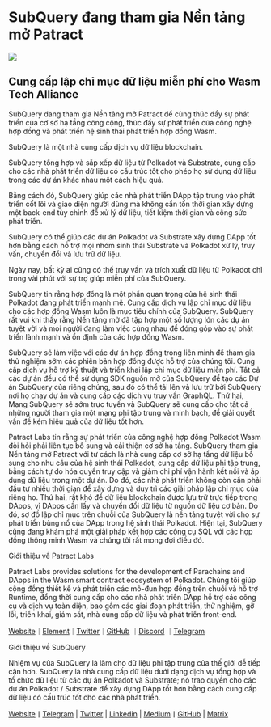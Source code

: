 # SubQuery đang tham gia Nền tảng mở Patract

![](https://miro.medium.com/max/1400/0*0inUQ8U1g9auTjfU)

## **Cung cấp lập chỉ mục dữ liệu miễn phí cho Wasm Tech Alliance**

SubQuery đang tham gia Nền tảng mở Patract để cùng thúc đẩy sự phát triển của cơ sở hạ tầng công cộng, thúc đẩy sự phát triển của công nghệ hợp đồng và phát triển hệ sinh thái phát triển hợp đồng Wasm.

SubQuery là một nhà cung cấp dịch vụ dữ liệu blockchain.

SubQuery tổng hợp và sắp xếp dữ liệu từ Polkadot và Substrate, cung cấp cho các nhà phát triển dữ liệu có cấu trúc tốt cho phép họ sử dụng dữ liệu trong các dự án khác nhau một cách hiệu quả.

Bằng cách đó, SubQuery giúp các nhà phát triển DApp tập trung vào phát triển cốt lõi và giao diện người dùng mà không cần tốn thời gian xây dựng một back-end tùy chỉnh để xử lý dữ liệu, tiết kiệm thời gian và công sức phát triển.

SubQuery có thể giúp các dự án Polkadot và Substrate xây dựng DApp tốt hơn bằng cách hỗ trợ mọi nhóm sinh thái Substrate và Polkadot xử lý, truy vấn, chuyển đổi và lưu trữ dữ liệu.

Ngày nay, bất kỳ ai cũng có thể truy vấn và trích xuất dữ liệu từ Polkadot chỉ trong vài phút với sự trợ giúp miễn phí của SubQuery.

SubQuery tin rằng hợp đồng là một phần quan trọng của hệ sinh thái Polkadot đang phát triển mạnh mẽ. Cung cấp dịch vụ lập chỉ mục dữ liệu cho các hợp đồng Wasm luôn là mục tiêu chính của SubQuery. SubQuery rất vui khi thấy rằng Nền tảng mở đã tập hợp một số lượng lớn các dự án tuyệt vời và mọi người đang làm việc cùng nhau để đóng góp vào sự phát triển lành mạnh và ổn định của các hợp đồng Wasm.

SubQuery sẽ làm việc với các dự án hợp đồng trong liên minh để tham gia thử nghiệm sớm các phiên bản hợp đồng được hỗ trợ của chúng tôi. Cung cấp dịch vụ hỗ trợ kỹ thuật và triển khai lập chỉ mục dữ liệu miễn phí. Tất cả các dự án đều có thể sử dụng SDK nguồn mở của SubQuery để tạo các Dự án SubQuery của riêng chúng, sau đó có thể tải lên và lưu trữ bởi SubQuery nơi họ chạy dự án và cung cấp các dịch vụ truy vấn GraphQL. Thứ hai, Mạng SubQuery sẽ sớm trực tuyến và SubQuery sẽ cung cấp cho tất cả những người tham gia một mạng phi tập trung và minh bạch, để giải quyết vấn đề kém hiệu quả của dữ liệu tốt hơn.

Patract Labs tin rằng sự phát triển của công nghệ hợp đồng Polkadot Wasm đòi hỏi phải liên tục bổ sung và cải thiện cơ sở hạ tầng. SubQuery tham gia Nền tảng mở Patract với tư cách là nhà cung cấp cơ sở hạ tầng dữ liệu bổ sung cho nhu cầu của hệ sinh thái Polkadot, cung cấp dữ liệu phi tập trung, bằng cách tự do hóa quyền truy cập và giảm chi phí vận hành kết nối và áp dụng dữ liệu trong một dự án. Do đó, các nhà phát triển không còn cần phải đầu tư nhiều thời gian để xây dựng và duy trì các giải pháp lập chỉ mục của riêng họ. Thứ hai, rất khó để dữ liệu blockchain được lưu trữ trực tiếp trong DApps, vì DApps cần lấy và chuyển đổi dữ liệu từ nguồn dữ liệu cơ bản. Do đó, sơ đồ lập chỉ mục trên chuỗi của SubQuery là nền tảng tuyệt vời cho sự phát triển bùng nổ của DApp trong hệ sinh thái Polkadot. Hiện tại, SubQuery cũng đang khám phá một giải pháp kết hợp các công cụ SQL với các hợp đồng thông minh Wasm và chúng tôi rất mong đợi điều đó.

Giới thiệu về Patract Labs

Patract Labs provides solutions for the development of Parachains and DApps in the Wasm smart contract ecosystem of Polkadot. Chúng tôi giúp cộng đồng thiết kế và phát triển các mô-đun hợp đồng trên chuỗi và hỗ trợ Runtime, đồng thời cung cấp cho các nhà phát triển DApp hỗ trợ các công cụ và dịch vụ toàn diện, bao gồm các giai đoạn phát triển, thử nghiệm, gỡ lỗi, triển khai, giám sát, nhà cung cấp dữ liệu và phát triển front-end.

[Website](https://patract.io/)｜[Element](https://app.element.io/#/room/#PatractLabsDev:matrix.org)｜[Twitter](https://twitter.com/PatractLabs)｜[GitHub](https://github.com/patractlabs) ｜[Discord](https://discord.gg/yMRMqcAb24) ｜[Telegram](https://t.me/patract)

Giới thiệu về SubQuery

Nhiệm vụ của SubQuery là làm cho dữ liệu phi tập trung của thế giới dễ tiếp cận hơn. SubQuery là nhà cung cấp dữ liệu dưới dạng dịch vụ tổng hợp và tổ chức dữ liệu từ các dự án Polkadot và Substrate; nó trao quyền cho các dự án Polkadot / Substrate để xây dựng DApp tốt hơn bằng cách cung cấp dữ liệu có cấu trúc tốt cho các nhà phát triển.

[Website](https://www.subquery.network/)丨[Telegram](https://t.me/subquerynetwork) | [Twitter](https://twitter.com/subquerynetwork) | [Linkedin](https://www.linkedin.com/company/subquery) | [Medium](https://subquery.medium.com/)丨[GitHub](https://github.com/subquery/subql) | [Matrix](https://matrix.to/#/#subquery:matrix.org)